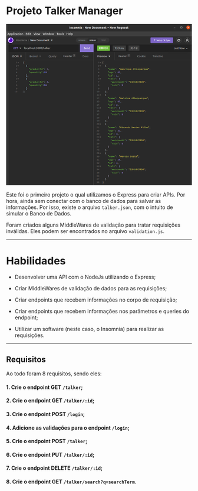 # Projeto Talker Manager

<img src="../../images/TALKER_MANAGER.png" alt="Project-logo">

Este foi o primeiro projeto o qual utilizamos o Express para criar APIs. Por hora, ainda sem conectar com o banco de dados para salvar as informações. Por isso, existe o arquivo `talker.json`, com o intuito de simular o Banco de Dados.

Foram criados alguns MiddleWares de validação para tratar requisições inválidas. Eles podem ser encontrados no arquivo `validation.js`.

---

# Habilidades

- Desenvolver uma API com o NodeJs utilizando o Express;

- Criar MiddleWares de validação de dados para as requisições;

- Criar endpoints que recebem informações no corpo de requisição;

- Criar endpoints que recebem informações nos parâmetros e queries do endpoint;

- Utilizar um software (neste caso, o Insomnia) para realizar as requisições.

---

## Requisitos

Ao todo foram 8 requisitos, sendo eles:
  
#### 1. Crie o endpoint GET `/talker`;
#### 2. Crie o endpoint GET `/talker/:id`;
#### 3. Crie o endpoint POST `/login`;
#### 4. Adicione as validações para o endpoint `/login`;
#### 5. Crie o endpoint POST `/talker`;
#### 6. Crie o endpoint PUT `/talker/:id`;
#### 7. Crie o endpoint DELETE `/talker/:id`;
#### 8. Crie o endpoint GET `/talker/search?q=searchTerm`.